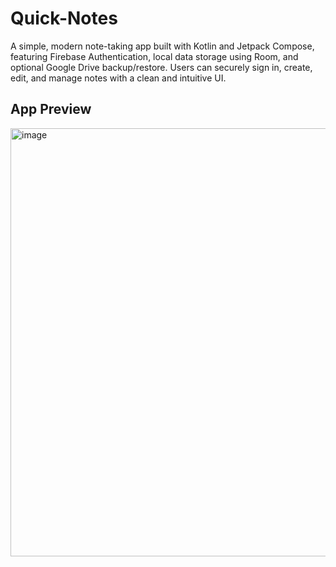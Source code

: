 # Quick-Notes
A simple, modern note-taking app built with Kotlin and Jetpack Compose, featuring Firebase Authentication, local data storage using Room, and optional Google Drive backup/restore. Users can securely sign in, create, edit, and manage notes with a clean and intuitive UI.

<h2>App Preview</h2>
<img width="1314" height="685" alt="image" src="https://github.com/user-attachments/assets/5d283b95-7b35-4218-a1e8-999fb03b324e" />
